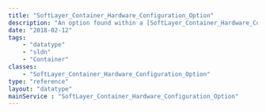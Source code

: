 ```yaml
---
title: "SoftLayer_Container_Hardware_Configuration_Option"
description: "An option found within a [SoftLayer_Container_Hardware_Configuration](reference/datatypes/SoftLayer_Container_Hardware_Configuration) structure. "
date: "2018-02-12"
tags:
    - "datatype"
    - "sldn"
    - "Container"
classes:
    - "SoftLayer_Container_Hardware_Configuration_Option"
type: "reference"
layout: "datatype"
mainService : "SoftLayer_Container_Hardware_Configuration_Option"
---
```

